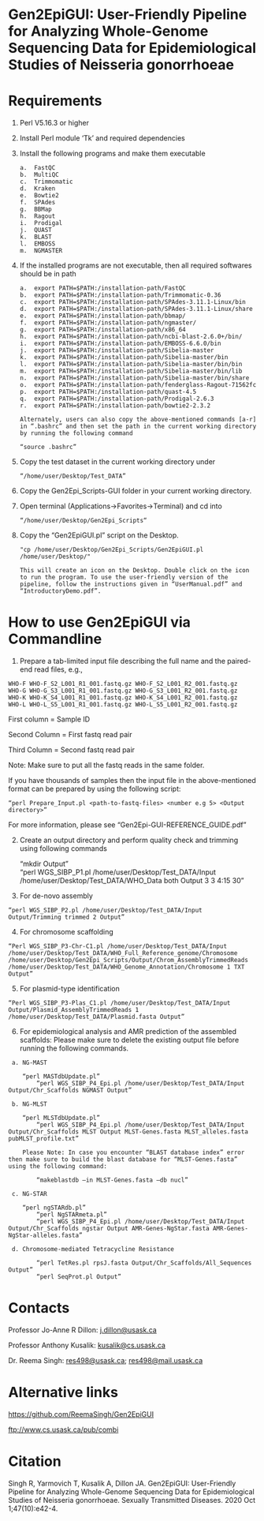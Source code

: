 # Gen2EpiGUI: User-Friendly Pipeline for Analyzing Whole-Genome Sequencing Data for Epidemiological Studies of Neisseria gonorrhoeae

# Requirements

1)	Perl V5.16.3 or higher
2)	Install Perl module ‘Tk’ and required dependencies
3)	Install the following programs and make them executable 

        a.	FastQC
        b.	MultiQC
        c.	Trimmomatic
        d.	Kraken
        e.	Bowtie2
        f.	SPAdes
        g.	BBMap
        h.	Ragout
        i.	Prodigal
        j.	QUAST
        k.	BLAST
        l.	EMBOSS
        m.	NGMASTER
        
4)	If the installed programs are not executable, then all required softwares should be in path 

        a.	export PATH=$PATH:/installation-path/FastQC
        b.	export PATH=$PATH:/installation-path/Trimmomatic-0.36
        c.	export PATH=$PATH:/installation-path/SPAdes-3.11.1-Linux/bin
        d.	export PATH=$PATH:/installation-path/SPAdes-3.11.1-Linux/share
        e.	export PATH=$PATH:/installation-path/bbmap/
        f.	export PATH=$PATH:/installation-path/ngmaster/
        g.	export PATH=$PATH:/installation-path/x86_64
        h.	export PATH=$PATH:/installation-path/ncbi-blast-2.6.0+/bin/
        i.	export PATH=$PATH:/installation-path/EMBOSS-6.6.0/bin
        j.	export PATH=$PATH:/installation-path/Sibelia-master
        k.	export PATH=$PATH:/installation-path/Sibelia-master/bin
        l.	export PATH=$PATH:/installation-path/Sibelia-master/bin/bin
        m.	export PATH=$PATH:/installation-path/Sibelia-master/bin/lib
        n.	export PATH=$PATH:/installation-path/Sibelia-master/bin/share
        o.	export PATH=$PATH:/installation-path/fenderglass-Ragout-71562fc
        p.	export PATH=$PATH:/installation-path/quast-4.5
        q.	export PATH=$PATH:/installation-path/Prodigal-2.6.3
        r.	export PATH=$PATH:/installation-path/bowtie2-2.3.2
        
        Alternately, users can also copy the above-mentioned commands [a-r] in “.bashrc” and then set the path in the current working directory by running the following command 
      
        “source .bashrc”  
        
5)	Copy the test dataset in the current working directory under

        “/home/user/Desktop/Test_DATA”
        
6)	Copy the Gen2Epi_Scripts-GUI folder in your current working directory.
 
7)	Open terminal (Applications->Favorites->Terminal) and cd into 
 
        “/home/user/Desktop/Gen2Epi_Scripts“

8) 	Copy the “Gen2EpiGUI.pl” script on the Desktop. 

        "cp /home/user/Desktop/Gen2Epi_Scripts/Gen2EpiGUI.pl /home/user/Desktop/"
	
        This will create an icon on the Desktop. Double click on the icon to run the program. To use the user-friendly version of the pipeline, follow the instructions given in “UserManual.pdf” and “IntroductoryDemo.pdf”.    

# How to use Gen2EpiGUI via Commandline

  1)	Prepare a tab-limited input file describing the full name and the paired-end read files, e.g., 
  
    WHO-F WHO-F_S2_L001_R1_001.fastq.gz WHO-F_S2_L001_R2_001.fastq.gz
    WHO-G WHO-G_S3_L001_R1_001.fastq.gz WHO-G_S3_L001_R2_001.fastq.gz
    WHO-K WHO-K_S4_L001_R1_001.fastq.gz WHO-K_S4_L001_R2_001.fastq.gz
    WHO-L WHO-L_S5_L001_R1_001.fastq.gz WHO-L_S5_L001_R2_001.fastq.gz
    
   First column = Sample ID

   Second Column = First fastq read pair

   Third Column = Second fastq read pair

   Note: Make sure to put all the fastq reads in the same folder. 

   If you have thousands of samples then the input file in the above-mentioned format can be prepared by using the following script:

	“perl Prepare_Input.pl <path-to-fastq-files> <number e.g 5> <Output directory>”
  
  For more information, please see “Gen2Epi-GUI-REFERENCE_GUIDE.pdf” 

  2)	Create an output directory and perform quality check and trimming using following commands
  
         “mkdir Output”		
	“perl WGS_SIBP_P1.pl /home/user/Desktop/Test_DATA/Input /home/user/Desktop/Test_DATA/WHO_Data both Output 3 3 4:15 30”
		
  3)	For de-novo assembly

	“perl WGS_SIBP_P2.pl /home/user/Desktop/Test_DATA/Input Output/Trimming trimmed 2 Output”
	
  4)	For chromosome scaffolding
  	
	“Perl WGS_SIBP_P3-Chr-C1.pl /home/user/Desktop/Test_DATA/Input /home/user/Desktop/Test_DATA/WHO_Full_Reference_genome/Chromosome /home/user/Desktop/Gen2Epi_Scripts/Output/Chrom_AssemblyTrimmedReads /home/user/Desktop/Test_DATA/WHO_Genome_Annotation/Chromosome 1 TXT Output”
	
  5)	For plasmid-type identification
  		
	“Perl WGS_SIBP_P3-Plas_C1.pl /home/user/Desktop/Test_DATA/Input Output/Plasmid_AssemblyTrimmedReads 1 /home/user/Desktop/Test_DATA/Plasmid.fasta Output”
	
  6)	For epidemiological analysis and AMR prediction of the assembled scaffolds: Please make sure to delete the existing output file before running the following commands.
  
 	 a.	NG-MAST
	 
	 	“perl MASTdbUpdate.pl”
	        “perl WGS_SIBP_P4_Epi.pl /home/user/Desktop/Test_DATA/Input Output/Chr_Scaffolds NGMAST Output”
		
	 b.	NG-MLST
	 
	 	“perl MLSTdbUpdate.pl”
	        “perl WGS_SIBP_P4_Epi.pl /home/user/Desktop/Test_DATA/Input Output/Chr_Scaffolds MLST Output MLST-Genes.fasta MLST_alleles.fasta pubMLST_profile.txt”
		
		Please Note: In case you encounter “BLAST database index” error then make sure to build the blast database for “MLST-Genes.fasta” using the following command:
		
	        “makeblastdb –in MLST-Genes.fasta –db nucl”
		
	 c.	NG-STAR	
	 
	 	“perl ngSTARdb.pl”
	        “perl NgSTARmeta.pl”
	        “perl WGS_SIBP_P4_Epi.pl /home/user/Desktop/Test_DATA/Input Output/Chr_Scaffolds ngstar Output AMR-Genes-NgStar.fasta AMR-Genes-NgStar-alleles.fasta”	
    	
	 d.	Chromosome-mediated Tetracycline Resistance	
	
	        “perl TetRes.pl rpsJ.fasta Output/Chr_Scaffolds/All_Sequences Output”
	        “perl SeqProt.pl Output”
		
# Contacts

Professor Jo-Anne R Dillon: j.dillon@usask.ca 

Professor Anthony Kusalik: kusalik@cs.usask.ca 

Dr. Reema Singh: res498@usask.ca; res498@mail.usask.ca 

# Alternative links

https://github.com/ReemaSingh/Gen2EpiGUI 

ftp://www.cs.usask.ca/pub/combi

# Citation

Singh R, Yarmovich T, Kusalik A, Dillon JA. Gen2EpiGUI: User-Friendly Pipeline for Analyzing Whole-Genome Sequencing Data for Epidemiological Studies of Neisseria gonorrhoeae. Sexually Transmitted Diseases. 2020 Oct 1;47(10):e42-4.
